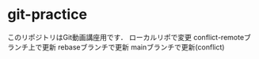 # git-practice
このリポジトリはGit動画講座用です．
ローカルリポで変更
conflict-remoteブランチ上で更新
rebaseブランチで更新
mainブランチで更新(conflict)
